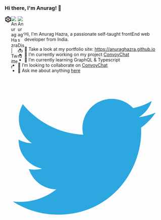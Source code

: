 ### Hi there, I'm Anurag! 👋

<a href="https://codesandbox.io/u/anuraghazra">
  <img align="left" alt="Anurag Hazra | CodeSandbox" width="20px" src="https://raw.githubusercontent.com/anuraghazra/anuraghazra/master/assets/codesandbox.svg" />
</a>
<a href="https://twitter.com/anuraghazru">
  <img align="left" alt="Anurag Hazra | Twitter" width="21px" src="https://raw.githubusercontent.com/anuraghazra/anuraghazra/master/assets/twitter.svg" />
</a>
<a href="https://discord.gg/VK4k3Br">
  <img align="left" alt="Anurag's Discord" width="21px" src="https://raw.githubusercontent.com/anuraghazra/anuraghazra/master/assets/discord-round.svg" />
</a>

<br />
<br />

Hi, I'm Anurag Hazra, a passionate self-taught frontEnd web developer from India.

- :100: Take a look at my portfolio site: https://anuraghazra.github.io
- 🔭 I’m currently working on my project [ConvoyChat](https://github.com/anuraghazra/convoychat)
- 🌱 I’m currently learning GraphQL & Typescript
- 👯 I’m looking to collaborate on [ConvoyChat](https://github.com/anuraghazra/convoychat)
- 💬 Ask me about anything [here](https://github.com/anuraghazra/anuraghazra/issues)


<?xml version="1.0" ?><!DOCTYPE svg  PUBLIC '-//W3C//DTD SVG 1.1//EN'  'http://www.w3.org/Graphics/SVG/1.1/DTD/svg11.dtd'><svg height="512px" id="形状_2_1_" style="enable-background:new 0 0 512 512;" version="1.1" viewBox="0 0 512 512" width="512px" xml:space="preserve" xmlns="http://www.w3.org/2000/svg" xmlns:xlink="http://www.w3.org/1999/xlink"><g id="形状_2"><g><path d="M485.98,113.141c-16.923,7.506-35.109,12.578-54.197,14.858    c19.48-11.679,34.445-30.171,41.49-52.208c-18.234,10.814-38.43,18.668-59.925,22.899c-17.213-18.341-41.738-29.799-68.88-29.799    c-52.114,0-94.368,42.25-94.368,94.364c0,7.396,0.834,14.598,2.444,21.505c-78.427-3.936-147.962-41.504-194.504-98.597    c-8.123,13.937-12.777,30.146-12.777,47.441c0,32.739,16.659,61.623,41.98,78.546c-15.469-0.491-30.02-4.735-42.742-11.804    c-0.009,0.395-0.009,0.788-0.009,1.188c0,45.721,32.529,83.859,75.698,92.531c-7.918,2.156-16.255,3.311-24.861,3.311    c-6.081,0-11.992-0.593-17.755-1.693c12.009,37.488,46.858,64.773,88.153,65.533c-32.296,25.312-72.985,40.396-117.198,40.396    c-7.617,0-15.128-0.446-22.511-1.32c41.762,26.775,91.365,42.4,144.655,42.4c173.574,0,268.493-143.794,268.493-268.496    c0-4.091-0.092-8.16-0.273-12.208C457.332,148.684,473.33,132.064,485.98,113.141z" style="fill-rule:evenodd;clip-rule:evenodd;fill:#2CA7E0;"/></g></g></svg>
